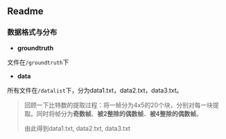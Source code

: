 ## Readme

### 数据格式与分布

* **groundtruth**

文件在`/groundtruth`下

* **data**

所有文件在`/datalist`下，分为data1.txt，data2.txt，data3.txt。

>  回顾一下比特数的提取过程：将一帧分为4x5的20个块，分别对每一块提取。同时将帧分为**奇数帧**、**被2整除的偶数帧**、**被4整除的偶数帧**。
>
> 由此得到data1.txt, data2.txt, data3.txt
